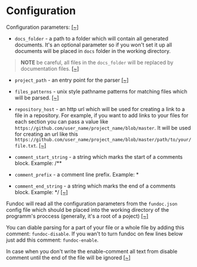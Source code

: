 # Configuration

Configuration parameters:
[[~]](https://github.com/daynin/fundoc/blob/master/src/config.rs#L6-L8)

- `docs_folder` - a path to a folder which will contain all generated documents. It's an
optional parameter so if you won't set it up all documents will be placed in `docs` folder in
the working directory.

> **NOTE** be careful, all files in the `docs_folder` will be replaced by documentation files.
[[~]](https://github.com/daynin/fundoc/blob/master/src/config.rs#L13-L19)

- `project_path` - an entry point for the parser
[[~]](https://github.com/daynin/fundoc/blob/master/src/config.rs#L23-L25)

- `files_patterns` - unix style pathname patterns for matching files which will be parsed.
[[~]](https://github.com/daynin/fundoc/blob/master/src/config.rs#L29-L31)

- `repository_host` - an http url which will be used for creating a link to a file in a
repository. For example, if you want to add links to your files for each section you can pass
a value like `https://github.com/user_name/project_name/blob/master`. It will be used for
creating an url like this
`https://github.com/user_name/project_name/blob/master/path/to/your/file.txt`.
[[~]](https://github.com/daynin/fundoc/blob/master/src/config.rs#L35-L41)

- `comment_start_string` - a string which marks the start of a comments block. Example: &#47;\*\*
- `comment_prefix` - a comment line prefix. Example: \*
- `comment_end_string` - a string which marks the end of a comments block. Example: \*&#47;
[[~]](https://github.com/daynin/fundoc/blob/master/src/config.rs#L45-L49)

Fundoc will read all the configuration parameters from the `fundoc.json` config file
which should be placed into the working directory of the programm's proccess (generally, it's a root of a
poject)
[[~]](https://github.com/daynin/fundoc/blob/master/src/config.rs#L57-L61)

You can diable parsing for a part of your file or a whole file by adding this comment: `fundoc-disable`.
If you wan't to turn fundoc on few lines below just add this comment: `fundoc-enable`.

In case when you don't write the enable-comment all text from disable comment until the end of
the file will be ignored
[[~]](https://github.com/daynin/fundoc/blob/master/src/parser.rs#L69-L75)
